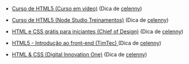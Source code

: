 - [Curso de HTML5 (Curso em vídeo)](https://www.youtube.com/playlist?list=PLHz_AreHm4dlAnJ_jJtV29RFxnPHDuk9o) (Dica de [celenny](https://github.com/celenny))

- [Curso de HTML5 (Node Studio Treinamentos)](https://www.youtube.com/playlist?list=PLwXQLZ3FdTVGKl3iPEyEWpFoYkMUxWW5O) (Dica de [celenny](https://github.com/celenny))

- [HTML e CSS grátis para iniciantes (Chief of Design)](https://www.youtube.com/playlist?list=PLwgL9IEA0PxUjbhob9UMdpVq12sGrjgU6) (Dica de [celenny](https://github.com/celenny))

- [HTML5 - Introdução ao front-end (TimTec) ](https://cursos.timtec.com.br/course/html5/intro) (Dica de [celenny](https://github.com/celenny))

- [HTML & CSS (Digital Innovation One)](https://web.dio.me/browse?editorial=38caf766-986c-430c-94f6-1d8e4704fade&page=1) (Dica de [celenny](https://github.com/celenny))
